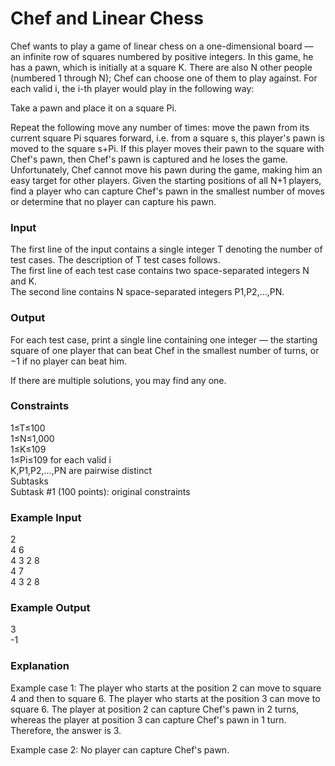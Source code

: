 # Chef and Linear Chess

Chef wants to play a game of linear chess on a one-dimensional board ― an infinite row of squares numbered by positive integers. In this game, he has a pawn, which is initially at a square K. There are also N other people (numbered 1 through N); Chef can choose one of them to play against. For each valid i, the i-th player would play in the following way:

Take a pawn and place it on a square Pi.

Repeat the following move any number of times: move the pawn from its current square Pi squares forward, i.e. from a square s, this player's pawn is moved to the square s+Pi.
If this player moves their pawn to the square with Chef's pawn, then Chef's pawn is captured and he loses the game.
Unfortunately, Chef cannot move his pawn during the game, making him an easy target for other players. Given the starting positions of all N+1 players, find a player who can capture Chef's pawn in the smallest number of moves or determine that no player can capture his pawn.

### Input
The first line of the input contains a single integer T denoting the number of test cases. The description of T test cases follows.\
The first line of each test case contains two space-separated integers N and K.\
The second line contains N space-separated integers P1,P2,…,PN.

### Output
For each test case, print a single line containing one integer ― the starting square of one player that can beat Chef in the smallest number of turns, or −1 if no player can beat him.

If there are multiple solutions, you may find any one.

### Constraints
1≤T≤100\
1≤N≤1,000\
1≤K≤109\
1≤Pi≤109 for each valid i\
K,P1,P2,…,PN are pairwise distinct\
Subtasks\
Subtask #1 (100 points): original constraints

### Example Input
2\
4 6\
4 3 2 8\
4 7\
4 3 2 8

### Example Output
3\
-1

### Explanation
Example case 1: The player who starts at the position 2 can move to square 4 and then to square 6. The player who starts at the position 3 can move to square 6. The player at position 2 can capture Chef's pawn in 2 turns, whereas the player at position 3 can capture Chef's pawn in 1 turn. Therefore, the answer is 3.

Example case 2: No player can capture Chef's pawn.
